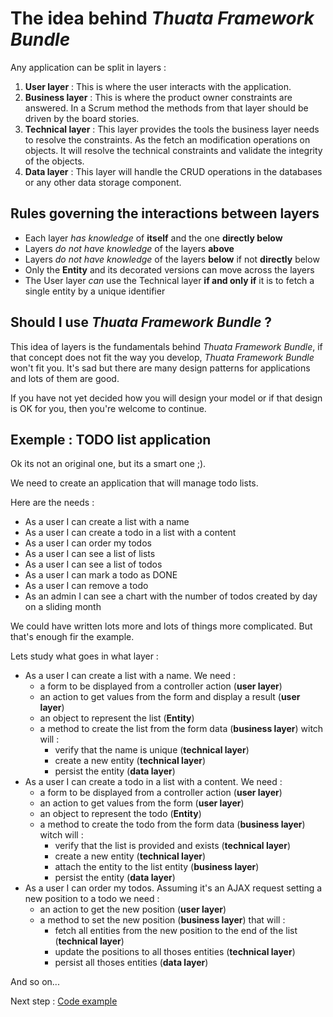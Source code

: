 # The idea behind _Thuata Framework Bundle_

Any application can be split in layers :
 1. __User layer__ : This is where the user interacts with the
application.
 2. __Business layer__ : This is where the product owner constraints are
answered. In a Scrum method the methods from that layer should be driven
by the board stories.
 3. __Technical layer__ : This layer provides the tools the business
layer needs to resolve the constraints. As the fetch an modification
operations on objects. It will resolve the technical constraints and
validate the integrity of the objects.
 4. __Data layer__ :  This layer will handle the CRUD operations in the
databases or any other data storage component.

## Rules governing the interactions between layers

 - Each layer _has knowledge_ of __itself__ and the one __directly below__
 - Layers _do not have knowledge_ of the layers __above__
 - Layers _do not have knowledge_ of the layers __below__ if not
__directly__ below
 - Only the __Entity__ and its decorated versions can move across the
layers
 - The User layer *can* use the Technical layer __if and only if__
it is to fetch a single entity by a unique identifier

## Should I use _Thuata Framework Bundle_ ?

This idea of layers is the fundamentals behind _Thuata Framework Bundle_,
if that concept does not fit the way you develop, _Thuata Framework
Bundle_ won't fit you. It's sad but there are many design patterns for
applications and lots of them are good.

If you have not yet decided how you will design your model or if that
design is OK for you, then you're welcome to continue. 

## Exemple : TODO list application

Ok its not an original one, but its a smart one ;).

We need to create an application that will manage todo lists.

Here are the needs :

- As a user I can create a list with a name
- As a user I can create a todo in a list with a content
- As a user I can order my todos
- As a user I can see a list of lists
- As a user I can see a list of todos
- As a user I can mark a todo as DONE
- As a user I can remove a todo
- As an admin I can see a chart with the number of todos created by day
on a sliding month

We could have written lots more and lots of things more complicated. But that's enough
fir the example.

Lets study what goes in what layer :

- As a user I can create a list with a name. We need :
    - a form to be displayed from a controller action  (__user layer__)
    - an action to get values from the form and display a result (__user
layer__) 
    - an object to represent the list (__Entity__)
    - a method to create the list from the form data (__business layer__)
witch will :
       - verify that the name is unique (__technical layer__)
       - create a new entity (__technical layer__)
       - persist the entity (__data layer__)
- As a user I can create a todo in a list with a content. We need :
    - a form to be displayed from a controller action  (__user layer__)
    - an action to get values from the form (__user layer__)
    - an object to represent the todo (__Entity__)
    - a method to create the todo from the form data (__business layer__)
witch will :
       - verify that the list is provided and exists (__technical
layer__)
       - create a new entity (__technical layer__)
       - attach the entity to the list entity (__business layer__)
       - persist the entity (__data layer__)
- As a user I can order my todos. Assuming it's an AJAX request setting
a new position to a todo we need :
    - an action to get the new position (__user layer__)
    - a method to set the new position (__business layer__) that will :
        - fetch all entities from the new position to the end of the
list (__technical layer__)
        - update the positions to all thoses entities (__technical
layer__)
        - persist all thoses entities (__data layer__)
        
And so on...

Next step : [Code example](code-example.md)
